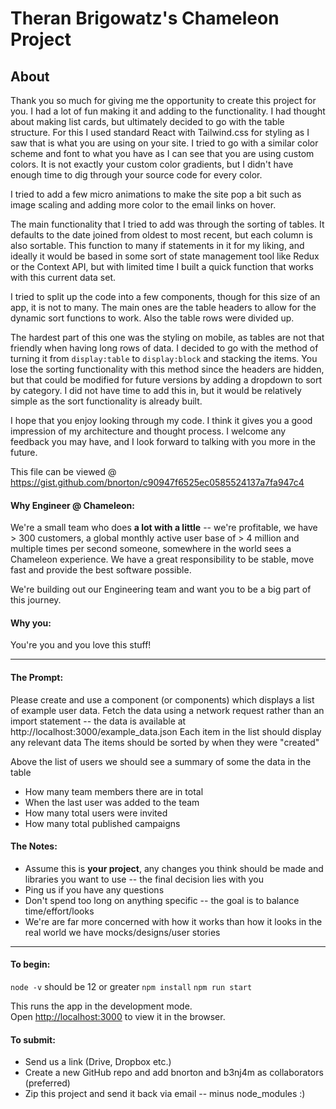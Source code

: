 # Theran Brigowatz's Chameleon Project

## About

Thank you so much for giving me the opportunity to create this project for you. I had a lot of fun making it and adding to the functionality.  I had thought about making list cards, but ultimately decided to go with the table structure.  For this I used standard React with Tailwind.css for styling as I saw that is what you are using on your site.  I tried to go with a similar color scheme and font to what you have as I can see that you are using custom colors.  It is not exactly your custom color gradients, but I didn't have enough time to dig through your source code for every color.

I tried to add a few micro animations to make the site pop a bit such as image scaling and adding more color to the email links on hover.

The main functionality that I tried to add was through the sorting of tables.  It defaults to the date joined from oldest to most recent, but each column is also sortable.  This function to many if statements in it for my liking, and ideally it would be based in some sort of state management tool like Redux or the Context API, but with limited time I built a quick function that works with this current data set.

I tried to split up the code into a few components, though for this size of an app, it is not to many.  The main ones are the table headers to allow for the dynamic sort functions to work.  Also the table rows were divided up.

The hardest part of this one was the styling on mobile, as tables are not that friendly when having long rows of data.  I decided to go with the method of turning it from `display:table` to `display:block` and stacking the items.  You lose the sorting functionality with this method since the headers are hidden, but that could be modified for future versions by adding a dropdown to sort by category.  I did not have time to add this in, but it would be relatively simple as the sort functionality is already built.

I hope that you enjoy looking through my code.  I think it gives you a good impression of my architecture and thought process.  I welcome any feedback you may have, and I look forward to talking with you more in the future.

This file can be viewed @ https://gist.github.com/bnorton/c90947f6525ec0585524137a7fa947c4

#### Why Engineer @ Chameleon:

We're a small team who does **a lot with a little** -- we're profitable, we have > 300 customers, a global monthly active user base of > 4 million and multiple times per second someone, somewhere in the world sees a Chameleon experience.
We have a great responsibility to be stable, move fast and provide the best software possible.

We're building out our Engineering team and want you to be a big part of this journey.

#### Why you:

You're you and you love this stuff!

------

#### The Prompt:

Please create and use a component (or components) which displays a list of example user data.
Fetch the data using a network request rather than an import statement -- the data is available at http://localhost:3000/example_data.json
Each item in the list should display any relevant data
The items should be sorted by when they were "created"

Above the list of users we should see a summary of some the data in the table
 - How many team members there are in total
 - When the last user was added to the team
 - How many total users were invited
 - How many total published campaigns

#### The Notes:

 - Assume this is **your project**, any changes you think should be made and libraries you want to use -- the final decision lies with you
 - Ping us if you have any questions
 - Don't spend too long on anything specific -- the goal is to balance time/effort/looks
 - We're are far more concerned with how it works than how it looks in the real world we have mocks/designs/user stories

-------

#### To begin:

`node -v` should be 12 or greater
`npm install`
`npm run start`

This runs the app in the development mode.<br />
Open [http://localhost:3000](http://localhost:3000) to view it in the browser.


#### To submit:

- Send us a link (Drive, Dropbox etc.)
- Create a new GitHub repo and add bnorton and b3nj4m as collaborators (preferred)
- Zip this project and send it back via email -- minus node_modules :)
